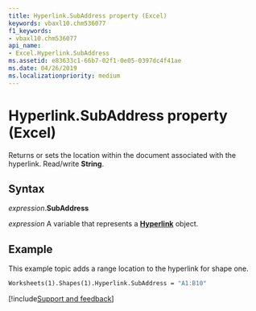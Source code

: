 ```yaml
---
title: Hyperlink.SubAddress property (Excel)
keywords: vbaxl10.chm536077
f1_keywords:
- vbaxl10.chm536077
api_name:
- Excel.Hyperlink.SubAddress
ms.assetid: e83633c1-66b7-02f1-0e05-0397dc4f41ae
ms.date: 04/26/2019
ms.localizationpriority: medium
---
```



# Hyperlink.SubAddress property (Excel)

Returns or sets the location within the document associated with the hyperlink. Read/write **String**.


## Syntax

_expression_.**SubAddress**

_expression_ A variable that represents a **[Hyperlink](Excel.Hyperlink.md)** object.


## Example

This example topic adds a range location to the hyperlink for shape one.

```vb
Worksheets(1).Shapes(1).Hyperlink.SubAddress = "A1:B10"
```




[!include[Support and feedback](~/includes/feedback-boilerplate.md)]
